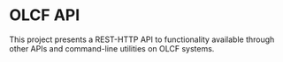 OLCF API
========

This project presents a REST-HTTP API to
functionality available through other APIs and
command-line utilities on OLCF systems.

